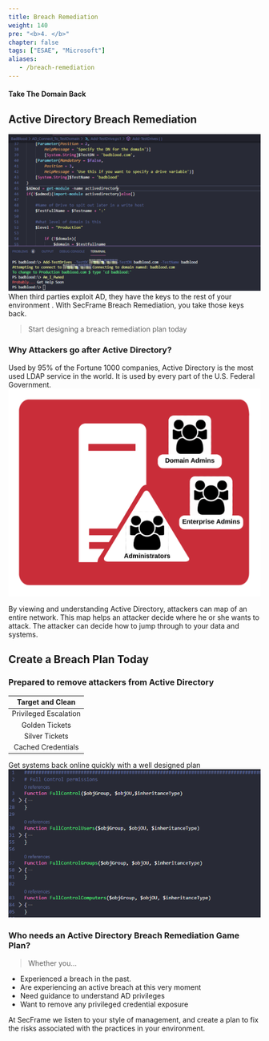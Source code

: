 ```yaml
---
title: Breach Remediation
weight: 140
pre: "<b>4. </b>"
chapter: false
tags: ["ESAE", "Microsoft"]
aliases:
   - /breach-remediation
---
```


#### Take The Domain Back
## Active Directory Breach Remediation

![Active Directory Breach Remediation](images/remediation.png?classes=shadow&width=60pc)
When third parties exploit AD, they have the keys to the rest of your environment .
With SecFrame Breach Remediation, you take those keys back.
> Start designing a breach remediation plan today


### Why Attackers go after Active Directory?
 
Used by 95% of the Fortune 1000 companies, Active Directory is the most used LDAP service in the world.  It is used by every part of the U.S. Federal Government.
![attacking built in groups of active directory](images/builtingroups.png?classes=shadow&width=60pc)

By viewing and understanding Active Directory, attackers can map of an entire network.  This map helps an attacker decide where he or she wants to attack.  The attacker can decide how to jump through to your data and systems.
 
## Create a Breach Plan Today

### Prepared to remove attackers from Active Directory

| Target and Clean | 
| :---: |
| Privileged Escalation |
| Golden Tickets |
|Silver Tickets |
|Cached Credentials |

Get systems back online quickly with a well designed plan
![delegate control to active directory powershell](images/control.png?classes=shadow&width=60pc)
 
### Who needs an Active Directory Breach Remediation Game Plan? 
> Whether you...

- Experienced a breach in the past.
- Are experiencing an active breach at this very moment
- Need guidance to understand AD privileges
- Want to remove any privileged credential exposure
 
At SecFrame we listen to your style of  management, and create a plan to fix the  risks associated with the practices in your environment. 